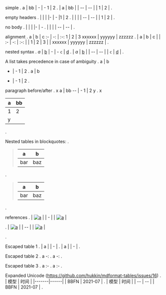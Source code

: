 simple
.
a | bb
| - | -
1 | 2
.
| a | bb |
| -- | -- |
| 1 | 2 |
.

empty headers
.
|  | |
|- | -
|1 | 2
.
|  |  |
| -- | -- |
| 1 | 2 |
.

no body
.
|  | |
|- | -
.
|  |  |
| -- | -- |
.

alignment
.
a | b | c
:- | -: | :-:
1 | 2 | 3
xxxxxx | yyyyyy | zzzzzz
.
| a | b | c |
| :- | -: | :-: |
| 1 | 2 | 3 |
| xxxxxx | yyyyyy | zzzzzz |
.

nested syntax
.
*a* | [b](link)
| - | -
`c` | [d](link)
.
| *a* | [b](link) |
| -- | -- |
| `c` | [d](link) |
.

A list takes precedence in case of ambiguity
.
a | b
- | -
1 | 2
.
a | b

- | \-
  1 | 2
.

paragraph before/after
.
x
a | bb
-- | -
1 | 2
y
.
x

| a | bb |
| -- | -- |
| 1 | 2 |
| y |  |
.

Nested tables in blockquotes:
.
> a|b
> ---|---
> bar|baz
.
> | a | b |
> | -- | -- |
> | bar | baz |
.

references
.
| [![a][b]][c] |
| - |
| [![a][b]][c] |

[b]: link1
[c]: link2
.
| [![a][b]][c] |
| -- |
| [![a][b]][c] |

[b]: link1
[c]: link2
.

Escaped table 1
.
| a |
\| - |
.
| a |
| \- |
.

Escaped table 2
.
a
-\:
.
a
\-:
.

Escaped table 3
.
a
:\-
.
a
:\-
.

Expanded Unicode (https://github.com/hukkin/mdformat-tables/issues/16)
.
| 模型 | 时间        |
|-------|------|
| BBFN   | 2021-07     |
.
| 模型 | 时间 |
| -- | -- |
| BBFN | 2021-07 |
.

